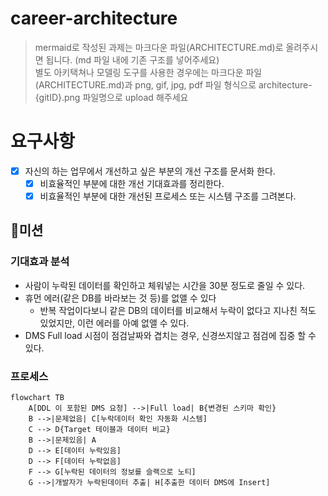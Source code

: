 # career-architecture

> mermaid로 작성된 과제는 마크다운 파일(ARCHITECTURE.md)로 올려주시면 됩니다. (md 파일 내에 기존 구조를 넣어주세요) <br>
> 별도 아키택쳐나 모델링 도구를 사용한 경우에는 마크다운 파일(ARCHITECTURE.md)과 png, gif, jpg, pdf 파일 형식으로 architecture-{gitID}.png 파일명으로 upload 해주세요

# 요구사항

- [x] 자신의 하는 업무에서 개선하고 싶은 부분의 개선 구조를 문서화 한다.
    - [x] 비효율적인 부분에 대한 개선 기대효과를 정리한다.
    - [x] 비효율적인 부분에 대한 개선된 프로세스 또는 시스템 구조를 그려본다.

## 🚀미션

### 기대효과 분석

- 사람이 누락된 데이터를 확인하고 체워넣는 시간을 30분 정도로 줄일 수 있다.
- 휴먼 에러(같은 DB를 바라보는 것 등)를 없앨 수 있다
    - 반복 작업이다보니 같은 DB의 데이터를 비교해서 누락이 없다고 지나친 적도 있었지만, 이런 에러를 아예 없앨 수 있다.
- DMS Full load 시점이 점검날짜와 겹치는 경우, 신경쓰지않고 점검에 집중 할 수 있다.

### 프로세스

```mermaid
flowchart TB
    A[DDL 이 포함된 DMS 요청] -->|Full load| B{변경된 스키마 확인}
    B -->|문제없음| C[누락데이터 확인 자동화 시스템]
    C --> D{Target 테이블과 데이터 비교}
    B -->|문제있음| A
    D --> E[데이터 누락있음]
    D --> F[데이터 누락없음]
    F --> G[누락된 데이터의 정보를 슬랙으로 노티]
    G -->|개발자가 누락된데이터 추출| H[추출한 데이터 DMS에 Insert]
```



